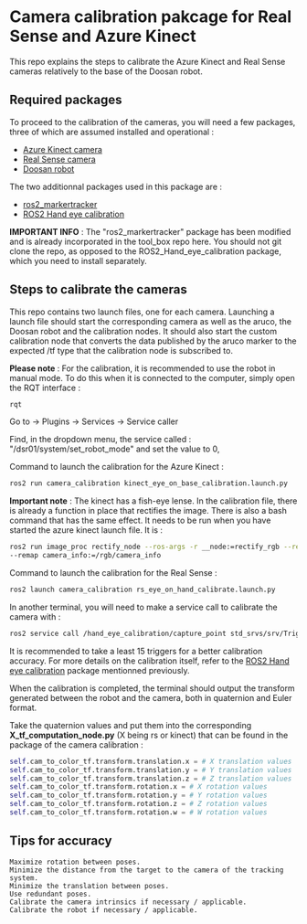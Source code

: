 # Camera calibration pakcage for Real Sense and Azure Kinect 

This repo explains the steps to calibrate the Azure Kinect and Real Sense cameras relatively to the base of the Doosan robot.

## Required packages
To proceed to the calibration of the cameras, you will need a few packages, three of which are assumed installed and operational : 

- [Azure Kinect camera](https://github.com/microsoft/Azure_Kinect_ROS_Driver)
- [Real Sense camera](https://github.com/IntelRealSense/realsense-ros)
- [Doosan robot](https://github.com/doosan-robotics/doosan-robot2)

The two additionnal packages used in this package are :

- [ros2_markertracker](https://github.com/Veilkrand/ros2_markertracker)
- [ROS2 Hand eye calibration](https://github.com/giuschio/ros2_handeye_calibration)

**IMPORTANT INFO** : The "ros2_markertracker" package has been modified and is already incorporated in the tool_box repo here. You should not git clone the repo,
as opposed to the ROS2_Hand_eye_calibration package, which you need to install separately.

## Steps to calibrate the cameras

This repo contains two launch files, one for each camera. Launching a launch file should start the corresponding camera as well as the aruco, the Doosan robot and the calibration nodes. It should also start the custom calibration node that converts the data published by the aruco marker to the expected /tf type that the calibration node is subscribed to.

**Please note** : For the calibration, it is recommended to use the robot in manual mode. To do this when it is connected to the computer, simply open the RQT interface :

```bash
rqt
```
Go to -> Plugins -> Services -> Service caller

Find, in the dropdown menu, the service called : "/dsr01/system/set_robot_mode" and set the value to 0, 

Command to launch the calibration for the Azure Kinect : 

```bash
ros2 run camera_calibration kinect_eye_on_base_calibration.launch.py
```
**Important note** : The kinect has a fish-eye lense. In the calibration file, there is already a function
in place that rectifies the image. There is also a bash command that has the same effect. It needs to be run 
when you have started the azure kinect launch file. It is :
```bash
ros2 run image_proc rectify_node --ros-args -r __node:=rectify_rgb --remap image:=rgb/image_raw --remap image_rect:=rgb/image_rect_raw
--remap camera_info:=/rgb/camera_info
```

Command to launch the calibration for the Real Sense : 
```bash 
ros2 launch camera_calibration rs_eye_on_hand_calibrate.launch.py
```

In another terminal, you will need to make a service call to calibrate the camera with : 
```bash
ros2 service call /hand_eye_calibration/capture_point std_srvs/srv/Trigger {}
```
It is recommended to take a least 15 triggers for a better calibration accuracy. For more details on the calibration itself, refer to the [ROS2 Hand eye calibration](https://github.com/giuschio/ros2_handeye_calibration) package mentionned previously. 

When the calibration is completed, the terminal should output the transform generated between the robot and the camera, both in quaternion and Euler format.

Take the quaternion values and put them into the corresponding **X_tf_computation_node.py** (X being rs or kinect) that can be found in the package of the camera calibration :
```python
self.cam_to_color_tf.transform.translation.x = # X translation values 
self.cam_to_color_tf.transform.translation.y = # Y translation values
self.cam_to_color_tf.transform.translation.z = # Z translation values
self.cam_to_color_tf.transform.rotation.x = # X rotation values
self.cam_to_color_tf.transform.rotation.y = # Y rotation values
self.cam_to_color_tf.transform.rotation.z = # Z rotation values
self.cam_to_color_tf.transform.rotation.w = # W rotation values
```

## Tips for accuracy

    Maximize rotation between poses.
    Minimize the distance from the target to the camera of the tracking system.
    Minimize the translation between poses.
    Use redundant poses.
    Calibrate the camera intrinsics if necessary / applicable.
    Calibrate the robot if necessary / applicable.


## 

